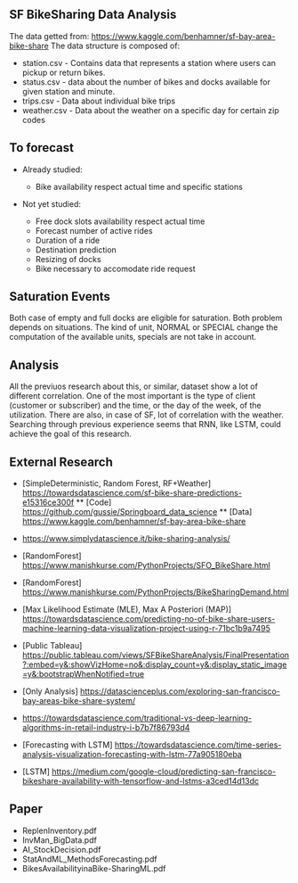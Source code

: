 SF BikeSharing Data Analysis
------------------
The data getted from: https://www.kaggle.com/benhamner/sf-bay-area-bike-share
The data structure is composed of:
  * station.csv - Contains data that represents a station where users can pickup or return bikes.
  * status.csv - data about the number of bikes and docks available for given station and minute.
  * trips.csv - Data about individual bike trips
  * weather.csv - Data about the weather on a specific day for certain zip codes


To forecast
------------
* Already studied:
  - Bike availability respect actual time and specific stations

* Not yet studied:
  - Free dock slots availability respect actual time
  - Forecast number of active rides
  - Duration of a ride
  - Destination prediction
  - Resizing of docks
  - Bike necessary to accomodate ride request


Saturation Events
------------------
Both case of empty and full docks are eligible for saturation. Both problem depends on situations.
The kind of unit, NORMAL or SPECIAL change the computation of the available units, specials are not
take in account.


Analysis
---------
All the previuos research about this, or similar, dataset show a lot of different correlation. One of the most important is the type of client (customer or subscriber) and the time, or the day of the week, of the utilization. There are also, in case of SF, lot of correlation with the weather.
Searching through previous experience seems that RNN, like LSTM, could achieve the goal of this research.


External Research
------------------
* [SimpleDeterministic, Random Forest, RF+Weather] https://towardsdatascience.com/sf-bike-share-predictions-e15316ce300f
    ** [Code] https://github.com/gussie/Springboard_data_science
    ** [Data] https://www.kaggle.com/benhamner/sf-bay-area-bike-share

* https://www.simplydatascience.it/bike-sharing-analysis/

* [RandomForest] https://www.manishkurse.com/PythonProjects/SFO_BikeShare.html
* [RandomForest] https://www.manishkurse.com/PythonProjects/BikeSharingDemand.html

* [Max Likelihood Estimate (MLE), Max A Posteriori (MAP)] https://towardsdatascience.com/predicting-no-of-bike-share-users-machine-learning-data-visualization-project-using-r-71bc1b9a7495

* [Public Tableau] https://public.tableau.com/views/SFBikeShareAnalysis/FinalPresentation?:embed=y&:showVizHome=no&:display_count=y&:display_static_image=y&:bootstrapWhenNotified=true

* [Only Analysis] https://datascienceplus.com/exploring-san-francisco-bay-areas-bike-share-system/

* https://towardsdatascience.com/traditional-vs-deep-learning-algorithms-in-retail-industry-i-b7b7f86793d4

* [Forecasting with LSTM] https://towardsdatascience.com/time-series-analysis-visualization-forecasting-with-lstm-77a905180eba

* [LSTM] https://medium.com/google-cloud/predicting-san-francisco-bikeshare-availability-with-tensorflow-and-lstms-a3ced14d13dc


Paper
--------
* ReplenInventory.pdf
* InvMan_BigData.pdf
* AI_StockDecision.pdf
* StatAndML_MethodsForecasting.pdf
* BikesAvailabilityinaBike-SharingML.pdf
